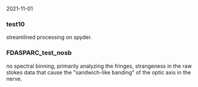 
2021-11-01
### test10
streamlined processing on spyder.


### FDASPARC_test_nosb
no spectral binning, primarily analyzing the fringes, strangeness in the raw stokes data that cause the "sandwich-like banding" of the optic axis in the nerve.